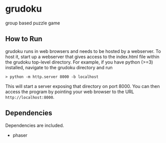 grudoku
=======

group based puzzle game


How to Run
----------

grudoku runs in web browsers and needs to be hosted by a webserver.  To host it, start up a webserver that gives access to the index.html file within the grudoku top-level directory.  For example, if you have python (>=3) installed, navigate to the grudoku directory and run

```
> python -m http.server 8000 -b localhost
```

This will start a server exposing that directory on port 8000.  You can then access the program by pointing your web browser to the URL `http://localhost:8000`.


Dependencies
------------

Dependencies are included.

* phaser
